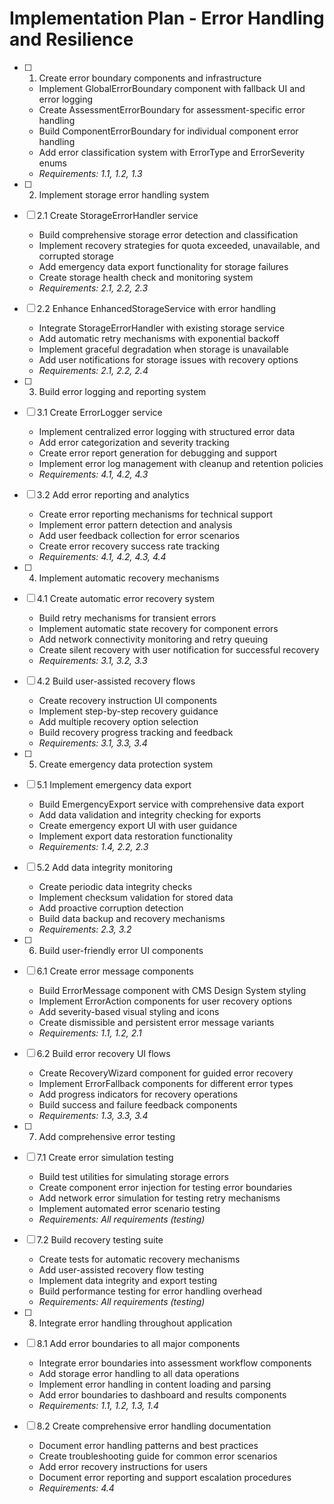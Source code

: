 # Implementation Plan - Error Handling and Resilience

- [ ] 1. Create error boundary components and infrastructure
  - Implement GlobalErrorBoundary component with fallback UI and error logging
  - Create AssessmentErrorBoundary for assessment-specific error handling
  - Build ComponentErrorBoundary for individual component error handling
  - Add error classification system with ErrorType and ErrorSeverity enums
  - _Requirements: 1.1, 1.2, 1.3_

- [ ] 2. Implement storage error handling system
- [ ] 2.1 Create StorageErrorHandler service
  - Build comprehensive storage error detection and classification
  - Implement recovery strategies for quota exceeded, unavailable, and corrupted storage
  - Add emergency data export functionality for storage failures
  - Create storage health check and monitoring system
  - _Requirements: 2.1, 2.2, 2.3_

- [ ] 2.2 Enhance EnhancedStorageService with error handling
  - Integrate StorageErrorHandler with existing storage service
  - Add automatic retry mechanisms with exponential backoff
  - Implement graceful degradation when storage is unavailable
  - Add user notifications for storage issues with recovery options
  - _Requirements: 2.1, 2.2, 2.4_

- [ ] 3. Build error logging and reporting system
- [ ] 3.1 Create ErrorLogger service
  - Implement centralized error logging with structured error data
  - Add error categorization and severity tracking
  - Create error report generation for debugging and support
  - Implement error log management with cleanup and retention policies
  - _Requirements: 4.1, 4.2, 4.3_

- [ ] 3.2 Add error reporting and analytics
  - Create error reporting mechanisms for technical support
  - Implement error pattern detection and analysis
  - Add user feedback collection for error scenarios
  - Create error recovery success rate tracking
  - _Requirements: 4.1, 4.2, 4.3, 4.4_

- [ ] 4. Implement automatic recovery mechanisms
- [ ] 4.1 Create automatic error recovery system
  - Build retry mechanisms for transient errors
  - Implement automatic state recovery for component errors
  - Add network connectivity monitoring and retry queuing
  - Create silent recovery with user notification for successful recovery
  - _Requirements: 3.1, 3.2, 3.3_

- [ ] 4.2 Build user-assisted recovery flows
  - Create recovery instruction UI components
  - Implement step-by-step recovery guidance
  - Add multiple recovery option selection
  - Build recovery progress tracking and feedback
  - _Requirements: 3.1, 3.3, 3.4_

- [ ] 5. Create emergency data protection system
- [ ] 5.1 Implement emergency data export
  - Build EmergencyExport service with comprehensive data export
  - Add data validation and integrity checking for exports
  - Create emergency export UI with user guidance
  - Implement export data restoration functionality
  - _Requirements: 1.4, 2.2, 2.3_

- [ ] 5.2 Add data integrity monitoring
  - Create periodic data integrity checks
  - Implement checksum validation for stored data
  - Add proactive corruption detection
  - Build data backup and recovery mechanisms
  - _Requirements: 2.3, 3.2_

- [ ] 6. Build user-friendly error UI components
- [ ] 6.1 Create error message components
  - Build ErrorMessage component with CMS Design System styling
  - Implement ErrorAction components for user recovery options
  - Add severity-based visual styling and icons
  - Create dismissible and persistent error message variants
  - _Requirements: 1.1, 1.2, 2.1_

- [ ] 6.2 Build error recovery UI flows
  - Create RecoveryWizard component for guided error recovery
  - Implement ErrorFallback components for different error types
  - Add progress indicators for recovery operations
  - Build success and failure feedback components
  - _Requirements: 1.3, 3.3, 3.4_

- [ ] 7. Add comprehensive error testing
- [ ] 7.1 Create error simulation testing
  - Build test utilities for simulating storage errors
  - Create component error injection for testing error boundaries
  - Add network error simulation for testing retry mechanisms
  - Implement automated error scenario testing
  - _Requirements: All requirements (testing)_

- [ ] 7.2 Build recovery testing suite
  - Create tests for automatic recovery mechanisms
  - Add user-assisted recovery flow testing
  - Implement data integrity and export testing
  - Build performance testing for error handling overhead
  - _Requirements: All requirements (testing)_

- [ ] 8. Integrate error handling throughout application
- [ ] 8.1 Add error boundaries to all major components
  - Integrate error boundaries into assessment workflow components
  - Add storage error handling to all data operations
  - Implement error handling in content loading and parsing
  - Add error boundaries to dashboard and results components
  - _Requirements: 1.1, 1.2, 1.3, 1.4_

- [ ] 8.2 Create comprehensive error handling documentation
  - Document error handling patterns and best practices
  - Create troubleshooting guide for common error scenarios
  - Add error recovery instructions for users
  - Document error reporting and support escalation procedures
  - _Requirements: 4.4_